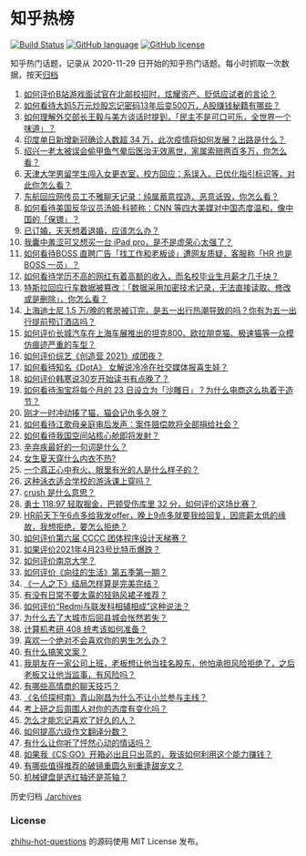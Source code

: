 # 知乎热榜
[![Build Status](https://github.com/ToWeLong/zhihu-hot-questions/workflows/CI/badge.svg)](https://github.com/ToWeLong/zhihu-hot-questions/actions)
[![GitHub language](https://img.shields.io/badge/language-golang-orange.svg)](https://golang.org/)
[![GitHub license](https://img.shields.io/github/license/ToWeLong/zhihu-hot-questions)](https://github.com/ToWeLong/zhihu-hot-questions/blob/main/LICENSE)

知乎热门话题，记录从 2020-11-29 日开始的知乎热门话题。每小时抓取一次数据，按天[归档](./archives)

<!-- BEGIN -->

1. [如何评价B站游戏面试官在北邮校招时，炫耀资产、贬低应试者的言论？](https://www.zhihu.com/question/456232727)
1. [如何看待大妈5万元炒股忘记密码13年后变500万，A股赚钱秘籍有哪些？](https://www.zhihu.com/question/456204254)
1. [如何理解外交部长王毅与美方谈话时提到，「民主不是可口可乐，全世界一个味道」？](https://www.zhihu.com/question/456249362)
1. [印度单日新增新冠确诊人数超 34 万，此次疫情将如何发展？出路是什么？](https://www.zhihu.com/question/456287206)
1. [绍兴一老太被误会偷甲鱼气晕后医治无效离世，家属索赔两百多万，你怎么看？](https://www.zhihu.com/question/455959580)
1. [天津大学男留学生闯入女更衣室，校方回应：系误入，已优化指引标识等，对此你怎么看？](https://www.zhihu.com/question/456335976)
1. [东航回应网传员工不雅聊天记录：纯属蓄意捏造、恶意诋毁，你怎么看？](https://www.zhihu.com/question/456005243)
1. [如何看待美国反华议员汤姆·科顿称：CNN 等四大美媒对中国态度温和，像中国的「保镖」？](https://www.zhihu.com/question/456256296)
1. [已订婚，天天想着退婚，应该怎么办？](https://www.zhihu.com/question/454942755)
1. [我囊中羞涩可又想买一台 iPad pro，是不是虚荣心太强了？](https://www.zhihu.com/question/447306269)
1. [如何看待BOSS 直聘广告「找工作和老板谈」遭网友质疑，客服称「HR 也是 BOSS 一员」？](https://www.zhihu.com/question/456125660)
1. [如何看待学历不高的网红有着高额的收入，而名校毕业生月薪才几千块？](https://www.zhihu.com/question/456187768)
1. [特斯拉回应行车数据被篡改：「数据采用加密技术记录，无法直接读取、修改或是删除」，你怎么看？](https://www.zhihu.com/question/456167786)
1. [上海迪士尼 1.5 万/晚的套房被订完，是五一出行热潮导致的吗？你有为五一出行提前预订酒店吗？](https://www.zhihu.com/question/456092642)
1. [如何评价长城汽车在上海车展推出的坦克800、欧拉朋克猫、极速猫等一众模仿痕迹严重的车型？](https://www.zhihu.com/question/456039131)
1. [如何评价综艺《创造营 2021》成团夜？](https://www.zhihu.com/question/456324871)
1. [如何看待知名《DotA》 女解说冷冷在社交媒体报喜生娃？](https://www.zhihu.com/question/456113838)
1. [如何评价韩寒说30岁开始读书有点晚了？](https://www.zhihu.com/question/456038855)
1. [如何看待淘宝将每个月的 23 日设立为「沙雕日」？为什么电商这么执着于造节？](https://www.zhihu.com/question/456121329)
1. [刚才一时冲动揍了猫，猫会记仇多久呀？](https://www.zhihu.com/question/437367035)
1. [如何看待江歌母亲庭审后发声：案件赔偿款将全部捐给社会？](https://www.zhihu.com/question/456188979)
1. [如何看待我国空间站核心舱即将发射？](https://www.zhihu.com/question/455919474)
1. [辛弃疾最好的一句词是什么？](https://www.zhihu.com/question/47242721)
1. [女生夏天穿什么内衣不热?](https://www.zhihu.com/question/393443526)
1. [一个真正心中有火、眼里有光的人是什么样子的？](https://www.zhihu.com/question/424454066)
1. [这种泳衣适合学校的游泳课上穿吗？](https://www.zhihu.com/question/275856282)
1. [crush 是什么意思？](https://www.zhihu.com/question/40195631)
1. [勇士 118:97 轻取掘金，巴顿受伤库里 32 分，如何评价这场比赛？](https://www.zhihu.com/question/456252192)
1. [HR前天下午6点多给我发offer，晚上9点多就要我给回复，因底薪太低的缘故，我想拒绝，要怎么拒绝？](https://www.zhihu.com/question/419480907)
1. [如何评价第六届 CCCC 团体程序设计天梯赛？](https://www.zhihu.com/question/456321891)
1. [如果评价2021年4月23号比特币爆跌？](https://www.zhihu.com/question/456098802)
1. [如何评价南京大学？](https://www.zhihu.com/question/28058088)
1. [如何评价《向往的生活》第五季第一期？](https://www.zhihu.com/question/456150903)
1. [《一人之下》结局怎样算是完美完结？](https://www.zhihu.com/question/453659082)
1. [有没有日常不要太露的轻熟风裙子推荐？](https://www.zhihu.com/question/323077384)
1. [如何评价“Redmi与联发科相辅相成”这种说法？](https://www.zhihu.com/question/456275719)
1. [为什么去了大城市后回县城会怅然若失？](https://www.zhihu.com/question/455414459)
1. [计算机考研 408 统考该如何准备？](https://www.zhihu.com/question/22823169)
1. [喜欢一个绝对不会喜欢你的男生怎么办？](https://www.zhihu.com/question/454831734)
1. [有什么搞笑文案？](https://www.zhihu.com/question/437053807)
1. [我朋友在一家公司上班，老板想让他当挂名股东，他怕承担风险拒绝了，之后老板又让他当监事，有风险吗？](https://www.zhihu.com/question/362109964)
1. [有哪些高情商的聊天技巧？](https://www.zhihu.com/question/327635458)
1. [《名侦探柯南》青山刚昌为什么不让小兰参与主线？](https://www.zhihu.com/question/432532554)
1. [考上研之后周围人对你的态度有变化吗？](https://www.zhihu.com/question/60111937)
1. [怎么才能忘记喜欢了好久的人？](https://www.zhihu.com/question/455210043)
1. [如何提高六级作文翻译分数？](https://www.zhihu.com/question/40919713)
1. [有什么让你听了怦然心动的情话吗？](https://www.zhihu.com/question/362810606)
1. [如果我《CS:GO》开箱必出且只出蓝的，我该如何利用这个能力赚钱？](https://www.zhihu.com/question/455486625)
1. [有哪些值得推荐的破镜重圆久别重逢甜宠文？](https://www.zhihu.com/question/323813192)
1. [机械键盘是选红轴还是茶轴？](https://www.zhihu.com/question/286600171)

<!-- END -->

历史归档 [./archives](./archives)


### License
[zhihu-hot-questions](https://github.com/towelong/zhihu-hot-questions) 的源码使用 MIT License 发布。